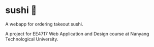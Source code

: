 # sushi :sushi:
A webapp for ordering takeout sushi.

A project for EE4717 Web Application and Design course at Nanyang Technological University.

